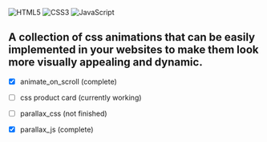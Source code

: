 ![HTML5](https://img.shields.io/badge/html5-000?style=for-the-badge&logo=html5) 
![CSS3](https://img.shields.io/badge/css3-000?style=for-the-badge&logo=css3&logoColor=264de4) 
![JavaScript](https://img.shields.io/badge/javascript-000?style=for-the-badge&logo=javascript)   

## A collection of css animations that can be easily implemented in your websites to make them look more visually appealing and dynamic.

 - [x] animate_on_scroll (complete)
 - [ ] css product card (currently working)
 - [ ] parallax_css (not finished)  
 - [x] parallax_js (complete) 

